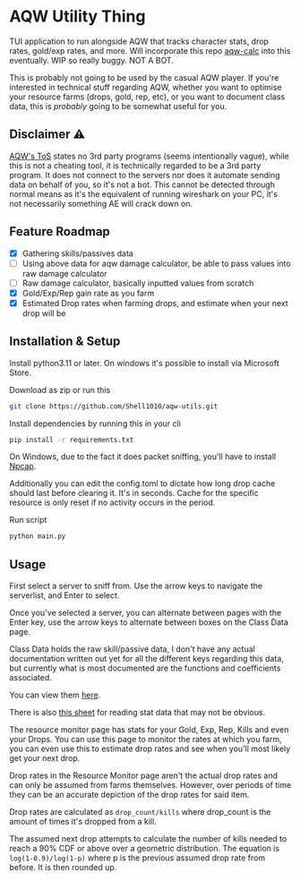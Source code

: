 # AQW Utility Thing
TUI application to run alongside AQW that tracks character stats, drop rates, gold/exp rates, and more. Will incorporate this repo [aqw-calc](https://github.com/Shell1010/aqw-calc) into this eventually. WIP so really buggy. NOT A BOT.

This is probably not going to be used by the casual AQW player. If you're interested in technical stuff regarding AQW, whether you want to optimise your resource farms (drops, gold, rep, etc), or you want to document class data, this is *probably* going to be somewhat useful for you.

## Disclaimer :warning:
[AQW's ToS](https://www.aq.com/lore/guides/AQWRules) states no 3rd party programs (seems intentionally vague), while this is not a cheating tool, it is technically regarded to be a 3rd party program. It does not connect to the servers nor does it automate sending data on behalf of you, so it's not a bot. This cannot be detected through normal means as it's the equivalent of running wireshark on your PC, it's not necessarily something AE will crack down on.

## Feature Roadmap
- [x] Gathering skills/passives data
- [ ] Using above data for aqw damage calculator, be able to pass values into raw damage calculator
- [ ] Raw damage calculator, basically inputted values from scratch
- [x] Gold/Exp/Rep gain rate as you farm
- [x] Estimated Drop rates when farming drops, and estimate when your next drop will be

## Installation & Setup
Install python3.11 or later. On windows it's possible to install via Microsoft Store.

Download as zip or run this
```sh
git clone https://github.com/Shell1010/aqw-utils.git
```

Install dependencies by running this in your cli
```sh
pip install -r requirements.txt
```

On Windows, due to the fact it does packet sniffing, you'll have to install [Npcap](https://npcap.com/#download). 

Additionally you can edit the config.toml to dictate how long drop cache should last before clearing it. It's in seconds. Cache for the specific resource is only reset if no activity occurs in the period.


Run script
```sh
python main.py
```

## Usage
First select a server to sniff from. Use the arrow keys to navigate the serverlist, and Enter to select.

Once you've selected a server, you can alternate between pages with the Enter key, use the arrow keys to alternate between boxes on the Class Data page.

Class Data holds the raw skill/passive data, I don't have any actual documentation written out yet for all the different keys regarding this data, but currently what is most documented are the functions and coefficients associated.

You can view them [here](https://docs.google.com/spreadsheets/d/1wU6JlyrK_jYn5mVAzrLI4pRA4UM8LgY715kKU2U1vbQ/edit?gid=101348511#gid=101348511).

There is also [this sheet](https://docs.google.com/spreadsheets/d/1aiw1TneA6ITVfpsn_lNJ-9q4h7kwWN4lNo9jvxwR7gw/edit?gid=0#gid=0) for reading stat data that may not be obvious.

The resource monitor page has stats for your Gold, Exp, Rep, Kills and even your Drops. You can use this page to monitor the rates at which you farm, you can even use this to estimate drop rates and see when you'll most likely get your next drop.

Drop rates in the Resource Monitor page aren't the actual drop rates and can only be assumed from farms themselves. However, over periods of time they can be an accurate depiction of the drop rates for said item.

Drop rates are calculated as `drop_count/kills` where drop_count is the amount of times it's dropped from a kill.

The assumed next drop attempts to calculate the number of kills needed to reach a 90% CDF or above over a geometric distribution. The equation is `log(1-0.9)/log(1-p)` where p is the previous assumed drop rate from before. It is then rounded up.





